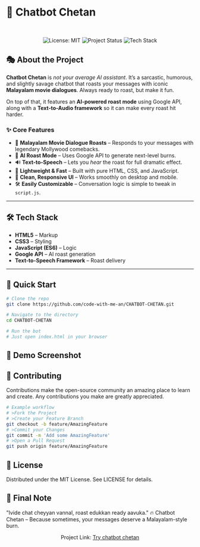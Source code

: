 # 🤖 Chatbot Chetan
<br>
<p align="center">
<img src="https://img.shields.io/badge/License-MIT-yellow.svg" alt="License: MIT">
<img src="https://img.shields.io/badge/status-active-brightgreen" alt="Project Status">
<img src="https://img.shields.io/badge/tech-HTML%2FCSS%2FJS-blue.svg" alt="Tech Stack">
</p>

## 🎭 About the Project
**Chatbot Chetan** is *not your average AI assistant*. It’s a sarcastic, humorous, and slightly savage chatbot that roasts your messages with iconic **Malayalam movie dialogues**. Always ready to roast, but make it fun.

On top of that, it features an **AI-powered roast mode** using Google API, along with a **Text-to-Audio framework** so it can make every roast hit harder.

### ✨ Core Features
- 💬 **Malayalam Movie Dialogue Roasts** – Responds to your messages with legendary Mollywood comebacks.
- 🤖 **AI Roast Mode** – Uses Google API to generate next-level burns.
- 🔊 **Text-to-Speech** – Lets you *hear* the roast for full dramatic effect.
- 🚀 **Lightweight & Fast** – Built with pure HTML, CSS, and JavaScript.
- 🎨 **Clean, Responsive UI** – Works smoothly on desktop and mobile.
- 🛠 **Easily Customizable** – Conversation logic is simple to tweak in `script.js`.

---

## 🛠 Tech Stack
- **HTML5** – Markup
- **CSS3** – Styling
- **JavaScript (ES6)** – Logic
- **Google API** – AI roast generation
- **Text-to-Speech Framework** – Roast delivery

---

## 🚀 Quick Start
```bash
# Clone the repo
git clone https://github.com/code-with-me-an/CHATBOT-CHETAN.git

# Navigate to the directory
cd CHATBOT-CHETAN

# Run the bot
# Just open index.html in your browser
```
## 📸 Demo Screenshot


## 🤝 Contributing
Contributions make the open-source community an amazing place to learn and create. Any contributions you make are greatly appreciated.

```bash
# Example workflow
# >Fork the Project
# >Create your Feature Branch 
git checkout -b feature/AmazingFeature
# >Commit your Changes
git commit -m 'Add some AmazingFeature'
# >Open a Pull Request
git push origin feature/AmazingFeature
```

## 📄 License
Distributed under the MIT License. See LICENSE for details.


## 💬 Final Note
"Ivide chat cheyyan vannal, roast edukkan ready aavuka."
🔥 Chatbot Chetan – Because sometimes, your messages deserve a Malayalam-style burn.

<p align="center">
Project Link: <a href="https://code-with-me-an.github.io/CHATBOT-CHETAN/" target="_blank">Try chatbot chetan</a>
</p>


